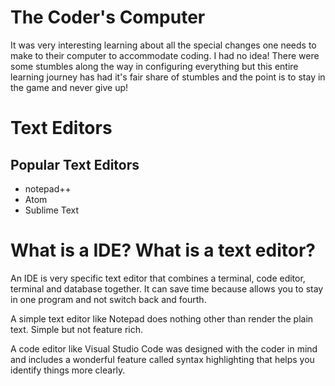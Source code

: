 
# The Coder's Computer


It was very interesting learning about all the special changes 
one needs to make to their computer to accommodate coding. I had
no idea! There were some stumbles along the way in configuring everything but this entire learning journey has had it's fair share of stumbles and the point is to stay in the game and never give up! 

# Text Editors

## Popular Text Editors

- notepad++
- Atom
- Sublime Text

# What is a IDE? What is a text editor?

An IDE is very specific text editor that combines a terminal,
code editor, terminal and database together. It can save time
because allows you to stay in one program and not switch back
and fourth.

A simple text editor like Notepad does nothing other than render 
the plain text. Simple but not feature rich.

A code editor like Visual Studio Code was designed with the coder
in mind and includes a wonderful feature called syntax highlighting
that helps you identify things more clearly. 